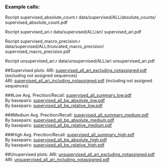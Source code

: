 ### Example calls:

Rscript supervised_absolute_count.r data/supervised/ALL/absolute_counts/ supervised_absolute_count.pdf

Rscript supervised_ari.r data/supervised/ALL/ari/ supervised_ari.pdf

Rscript supervised_macro_precision.r data/supervised/ALL/truncated_macro_precision/ supervised_macro_precision.pdf

Rscript unsupervised_ari.r data/unsupervised/ALL/ari unsupervised_ari.pdf

##Supervised plots:
ARI: [supervised_all_ari_excluding_notassigned.pdf](plots/supervised/supervised_all_ari_excluding_notassigned.pdf) (excluding not assigned sequences)  
ARI: [supervised_all_ari_including_notassigned.pdf](plots/supervised/supervised_all_ari_including_notassigned.pdf) (including not assigned sequences)  

###Low
Avg. Precition/Recall: [supervised_all_summary_low.pdf](plots/supervised/supervised_all_summary_low.pdf)  
By basepairs: [supervised_all_bp_absolute_low.pdf](plots/supervised/supervised_all_bp_absolute_low.pdf)  
By basepairs: [supervised_all_bp_relative_low.pdf](plots/supervised/supervised_all_bp_relative_low.pdf) 

###Medium
Avg. Precition/Recall: [supervised_all_summary_medium.pdf](plots/supervised/supervised_all_summary_medium.pdf)  
By basepairs: [supervised_all_bp_absolute_medium.pdf](plots/supervised/supervised_all_bp_absolute_medium.pdf)  
By basepairs: [supervised_all_bp_relative_medium.pdf](plots/supervised/supervised_all_bp_relative_medium.pdf)  

###High
Avg. Precition/Recall: [supervised_all_summary_high.pdf](plots/supervised/supervised_all_summary_high.pdf)  
By basepairs: [supervised_all_bp_absolute_high.pdf](plots/supervised/supervised_all_bp_absolute_high.pdf)  
By basepairs: [supervised_all_bp_relative_high.pdf](plots/supervised/supervised_all_bp_relative_high.pdf)  

##Unupervised plots:
ARI: [unsupervised_all_ari_excluding_notassigned.pdf](plots/unsupervised/unsupervised_all_ari_excluding_notassigned.pdf)  
ARI: [unsupervised_all_ari_including_notassigned.pdf](plots/unsupervised/unsupervised_all_ari_including_notassigned.pdf)  
